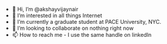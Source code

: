 - 👋 Hi, I’m @akshayvijaynair
- 👀 I’m interested in all things Internet
- 🌱 I’m currently a graduate student at PACE University, NYC.
- 💞️ I’m looking to collaborate on nothing right now
- 📫 How to reach me - I use the same handle on linkedIn

<!---
akshayvijaynair/akshayvijaynair is a ✨ special ✨ repository because its `README.md` (this file) appears on your GitHub profile.
You can click the Preview link to take a look at your changes.
--->
